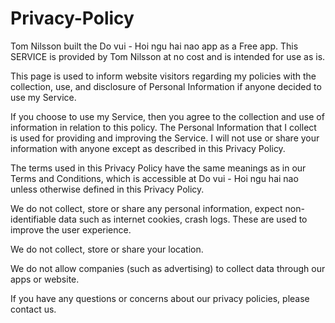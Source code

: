 # Privacy-Policy

Tom Nilsson built the Do vui - Hoi ngu hai nao app as a Free app. This SERVICE is provided by Tom Nilsson at no cost and is intended for use as is.

This page is used to inform website visitors regarding my policies with the collection, use, and disclosure of Personal Information if anyone decided to use my Service.

If you choose to use my Service, then you agree to the collection and use of information in relation to this policy. The Personal Information that I collect is used for providing and improving the Service. I will not use or share your information with anyone except as described in this Privacy Policy.

The terms used in this Privacy Policy have the same meanings as in our Terms and Conditions, which is accessible at Do vui - Hoi ngu hai nao unless otherwise defined in this Privacy Policy.

We do not collect, store or share any personal information, expect non-identifiable data such as internet cookies, crash logs. These are used to improve the user experience.

We do not collect, store or share your location.

We do not allow companies (such as advertising) to collect data through our apps or website.

If you have any questions or concerns about our privacy policies, please contact us.
